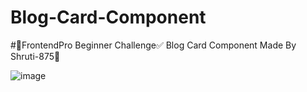 # Blog-Card-Component
#🚀FrontendPro Beginner Challenge✅
    Blog Card Component
    Made By Shruti-875🥰

![image](https://github.com/shruti-875/Blog-Card-Component/assets/107703680/4e4f168b-04d0-4659-9fe8-cd4a5da71305)

